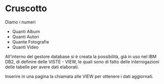 # Cruscotto

Diamo i numeri 

- Quanti Album
- Quanti Autori
- Quante Fotografie
- Quanti Video

All'interno del gestore database si è creata la possibilità, già in uso nel IBM DB2,
di definire delle VISTE - VIEW, le quali sono di fatto delle interrogazioni
delle tabelle per avere dati elaborati.

Inserire in una pagina la chiamata alle VIEW per ottenere i dati aggiornati.
